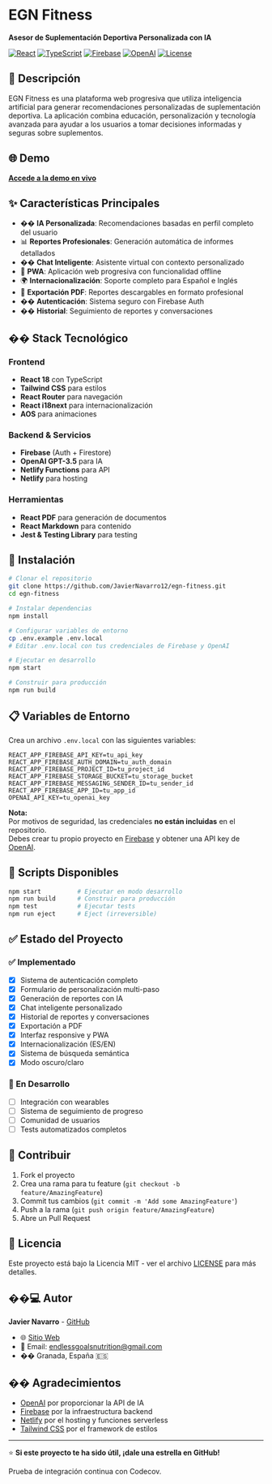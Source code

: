 # EGN Fitness

**Asesor de Suplementación Deportiva Personalizada con IA**

[![React](https://img.shields.io/badge/React-18.3.1-blue.svg)](https://reactjs.org/)
[![TypeScript](https://img.shields.io/badge/TypeScript-4.9.5-blue.svg)](https://www.typescriptlang.org/)
[![Firebase](https://img.shields.io/badge/Firebase-11.9.1-orange.svg)](https://firebase.google.com/)
[![OpenAI](https://img.shields.io/badge/OpenAI-GPT--3.5-green.svg)](https://openai.com/)
[![License](https://img.shields.io/badge/License-MIT-yellow.svg)](LICENSE)

## 🎯 Descripción

EGN Fitness es una plataforma web progresiva que utiliza inteligencia artificial para generar recomendaciones personalizadas de suplementación deportiva. La aplicación combina educación, personalización y tecnología avanzada para ayudar a los usuarios a tomar decisiones informadas y seguras sobre suplementos.

## 🌐 Demo

**[Accede a la demo en vivo](https://endlessgoalsnutrition.com/)**

## ✨ Características Principales

- �� **IA Personalizada**: Recomendaciones basadas en perfil completo del usuario
- 📊 **Reportes Profesionales**: Generación automática de informes detallados
- �� **Chat Inteligente**: Asistente virtual con contexto personalizado
- 📱 **PWA**: Aplicación web progresiva con funcionalidad offline
- 🌍 **Internacionalización**: Soporte completo para Español e Inglés
- 📄 **Exportación PDF**: Reportes descargables en formato profesional
- �� **Autenticación**: Sistema seguro con Firebase Auth
- �� **Historial**: Seguimiento de reportes y conversaciones

## ��️ Stack Tecnológico

### Frontend

- **React 18** con TypeScript
- **Tailwind CSS** para estilos
- **React Router** para navegación
- **React i18next** para internacionalización
- **AOS** para animaciones

### Backend & Servicios

- **Firebase** (Auth + Firestore)
- **OpenAI GPT-3.5** para IA
- **Netlify Functions** para API
- **Netlify** para hosting

### Herramientas

- **React PDF** para generación de documentos
- **React Markdown** para contenido
- **Jest & Testing Library** para testing

## 🚀 Instalación

```bash
# Clonar el repositorio
git clone https://github.com/JavierNavarro12/egn-fitness.git
cd egn-fitness

# Instalar dependencias
npm install

# Configurar variables de entorno
cp .env.example .env.local
# Editar .env.local con tus credenciales de Firebase y OpenAI

# Ejecutar en desarrollo
npm start

# Construir para producción
npm run build
```

## 📋 Variables de Entorno

Crea un archivo `.env.local` con las siguientes variables:

```env
REACT_APP_FIREBASE_API_KEY=tu_api_key
REACT_APP_FIREBASE_AUTH_DOMAIN=tu_auth_domain
REACT_APP_FIREBASE_PROJECT_ID=tu_project_id
REACT_APP_FIREBASE_STORAGE_BUCKET=tu_storage_bucket
REACT_APP_FIREBASE_MESSAGING_SENDER_ID=tu_sender_id
REACT_APP_FIREBASE_APP_ID=tu_app_id
OPENAI_API_KEY=tu_openai_key
```

**Nota:**  
Por motivos de seguridad, las credenciales **no están incluidas** en el repositorio.  
Debes crear tu propio proyecto en [Firebase](https://firebase.google.com/) y obtener una API key de [OpenAI](https://platform.openai.com/).

## 🔧 Scripts Disponibles

```bash
npm start          # Ejecutar en modo desarrollo
npm run build      # Construir para producción
npm test           # Ejecutar tests
npm run eject      # Eject (irreversible)
```

## ✅ Estado del Proyecto

### ✅ Implementado

- [x] Sistema de autenticación completo
- [x] Formulario de personalización multi-paso
- [x] Generación de reportes con IA
- [x] Chat inteligente personalizado
- [x] Historial de reportes y conversaciones
- [x] Exportación a PDF
- [x] Interfaz responsive y PWA
- [x] Internacionalización (ES/EN)
- [x] Sistema de búsqueda semántica
- [x] Modo oscuro/claro

### 🚧 En Desarrollo

- [ ] Integración con wearables
- [ ] Sistema de seguimiento de progreso
- [ ] Comunidad de usuarios
- [ ] Tests automatizados completos

## 🤝 Contribuir

1. Fork el proyecto
2. Crea una rama para tu feature (`git checkout -b feature/AmazingFeature`)
3. Commit tus cambios (`git commit -m 'Add some AmazingFeature'`)
4. Push a la rama (`git push origin feature/AmazingFeature`)
5. Abre un Pull Request

## 📄 Licencia

Este proyecto está bajo la Licencia MIT - ver el archivo [LICENSE](LICENSE) para más detalles.

## ��‍💻 Autor

**Javier Navarro** - [GitHub](https://github.com/JavierNavarro12)

- 🌐 [Sitio Web](https://endlessgoalsnutrition.com/)
- 📧 Email: endlessgoalsnutrition@gmail.com
- �� Granada, España 🇪🇸

## �� Agradecimientos

- [OpenAI](https://openai.com/) por proporcionar la API de IA
- [Firebase](https://firebase.google.com/) por la infraestructura backend
- [Netlify](https://netlify.com/) por el hosting y funciones serverless
- [Tailwind CSS](https://tailwindcss.com/) por el framework de estilos

---

⭐ **Si este proyecto te ha sido útil, ¡dale una estrella en GitHub!**

<!-- Trigger CI/CD workflow -->

Prueba de integración continua con Codecov.
